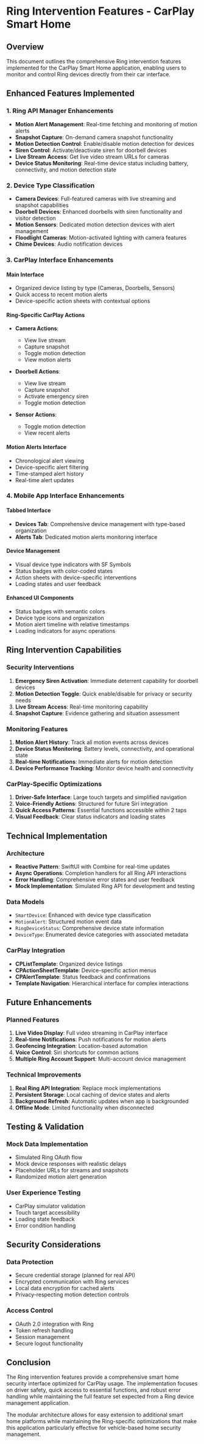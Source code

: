 # Ring Intervention Features - CarPlay Smart Home

## Overview
This document outlines the comprehensive Ring intervention features implemented for the CarPlay Smart Home application, enabling users to monitor and control Ring devices directly from their car interface.

## Enhanced Features Implemented

### 1. Ring API Manager Enhancements
- **Motion Alert Management**: Real-time fetching and monitoring of motion alerts
- **Snapshot Capture**: On-demand camera snapshot functionality
- **Motion Detection Control**: Enable/disable motion detection for devices
- **Siren Control**: Activate/deactivate siren for doorbell devices
- **Live Stream Access**: Get live video stream URLs for cameras
- **Device Status Monitoring**: Real-time device status including battery, connectivity, and motion detection state

### 2. Device Type Classification
- **Camera Devices**: Full-featured cameras with live streaming and snapshot capabilities
- **Doorbell Devices**: Enhanced doorbells with siren functionality and visitor detection
- **Motion Sensors**: Dedicated motion detection devices with alert management
- **Floodlight Cameras**: Motion-activated lighting with camera features
- **Chime Devices**: Audio notification devices

### 3. CarPlay Interface Enhancements

#### Main Interface
- Organized device listing by type (Cameras, Doorbells, Sensors)
- Quick access to recent motion alerts
- Device-specific action sheets with contextual options

#### Ring-Specific CarPlay Actions
- **Camera Actions**:
  - View live stream
  - Capture snapshot
  - Toggle motion detection
  - View motion alerts
  
- **Doorbell Actions**:
  - View live stream
  - Capture snapshot
  - Activate emergency siren
  - Toggle motion detection
  
- **Sensor Actions**:
  - Toggle motion detection
  - View recent alerts

#### Motion Alerts Interface
- Chronological alert viewing
- Device-specific alert filtering
- Time-stamped alert history
- Real-time alert updates

### 4. Mobile App Interface Enhancements

#### Tabbed Interface
- **Devices Tab**: Comprehensive device management with type-based organization
- **Alerts Tab**: Dedicated motion alerts monitoring interface

#### Device Management
- Visual device type indicators with SF Symbols
- Status badges with color-coded states
- Action sheets with device-specific interventions
- Loading states and user feedback

#### Enhanced UI Components
- Status badges with semantic colors
- Device type icons and organization
- Motion alert timeline with relative timestamps
- Loading indicators for async operations

## Ring Intervention Capabilities

### Security Interventions
1. **Emergency Siren Activation**: Immediate deterrent capability for doorbell devices
2. **Motion Detection Toggle**: Quick enable/disable for privacy or security needs
3. **Live Stream Access**: Real-time monitoring capability
4. **Snapshot Capture**: Evidence gathering and situation assessment

### Monitoring Features
1. **Motion Alert History**: Track all motion events across devices
2. **Device Status Monitoring**: Battery levels, connectivity, and operational state
3. **Real-time Notifications**: Immediate alerts for motion detection
4. **Device Performance Tracking**: Monitor device health and connectivity

### CarPlay-Specific Optimizations
1. **Driver-Safe Interface**: Large touch targets and simplified navigation
2. **Voice-Friendly Actions**: Structured for future Siri integration
3. **Quick Access Patterns**: Essential functions accessible within 2 taps
4. **Visual Feedback**: Clear status indicators and loading states

## Technical Implementation

### Architecture
- **Reactive Pattern**: SwiftUI with Combine for real-time updates
- **Async Operations**: Completion handlers for all Ring API interactions
- **Error Handling**: Comprehensive error states and user feedback
- **Mock Implementation**: Simulated Ring API for development and testing

### Data Models
- `SmartDevice`: Enhanced with device type classification
- `MotionAlert`: Structured motion event data
- `RingDeviceStatus`: Comprehensive device state information
- `DeviceType`: Enumerated device categories with associated metadata

### CarPlay Integration
- **CPListTemplate**: Organized device listings
- **CPActionSheetTemplate**: Device-specific action menus
- **CPAlertTemplate**: Status feedback and confirmations
- **Template Navigation**: Hierarchical interface for complex interactions

## Future Enhancements

### Planned Features
1. **Live Video Display**: Full video streaming in CarPlay interface
2. **Real-time Notifications**: Push notifications for motion alerts
3. **Geofencing Integration**: Location-based automation
4. **Voice Control**: Siri shortcuts for common actions
5. **Multiple Ring Account Support**: Multi-account device management

### Technical Improvements
1. **Real Ring API Integration**: Replace mock implementations
2. **Persistent Storage**: Local caching of device states and alerts
3. **Background Refresh**: Automatic updates when app is backgrounded
4. **Offline Mode**: Limited functionality when disconnected

## Testing & Validation

### Mock Data Implementation
- Simulated Ring OAuth flow
- Mock device responses with realistic delays
- Placeholder URLs for streams and snapshots
- Randomized motion alert generation

### User Experience Testing
- CarPlay simulator validation
- Touch target accessibility
- Loading state feedback
- Error condition handling

## Security Considerations

### Data Protection
- Secure credential storage (planned for real API)
- Encrypted communication with Ring services
- Local data encryption for cached alerts
- Privacy-respecting motion detection controls

### Access Control
- OAuth 2.0 integration with Ring
- Token refresh handling
- Session management
- Secure logout functionality

## Conclusion

The Ring intervention features provide a comprehensive smart home security interface optimized for CarPlay usage. The implementation focuses on driver safety, quick access to essential functions, and robust error handling while maintaining the full feature set expected from a Ring device management application.

The modular architecture allows for easy extension to additional smart home platforms while maintaining the Ring-specific optimizations that make this application particularly effective for vehicle-based home security management.
